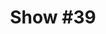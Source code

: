 ---
title: 'Show #39'
pubDate: 2025-05-30
description: 'monuments sinking'
spinitron: https://spinitron.com/KUCR/pl/21257917/Quadraphonic-Rock-Block
spotify: https://open.spotify.com/embed/playlist/61xvuw4RX04zGZSgydaQJ5
tags:
  - mi-gu
  - girl ultra
  - bjork
---
